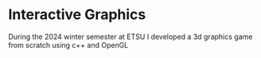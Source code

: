 <h1>Interactive Graphics</h1>
During the 2024 winter semester at ETSU I developed a 3d graphics game from scratch using c++ and OpenGL
